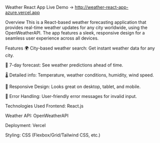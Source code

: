 Weather React App
Live Demo → http://weather-react-app-azure.vercel.app

Overview
This is a React-based weather forecasting application that provides real-time weather updates for any city worldwide, using the OpenWeatherAPI. The app features a sleek, responsive design for a seamless user experience across all devices.

Features
🌍 City-based weather search: Get instant weather data for any city.

📅 7-day forecast: See weather predictions ahead of time.

🌡️ Detailed info: Temperature, weather conditions, humidity, wind speed.

📱 Responsive Design: Looks great on desktop, tablet, and mobile.

🚦 Error Handling: User-friendly error messages for invalid input.


Technologies Used
Frontend: React.js

Weather API: OpenWeatherAPI

Deployment: Vercel

Styling: CSS (Flexbox/Grid/Tailwind CSS, etc.)

